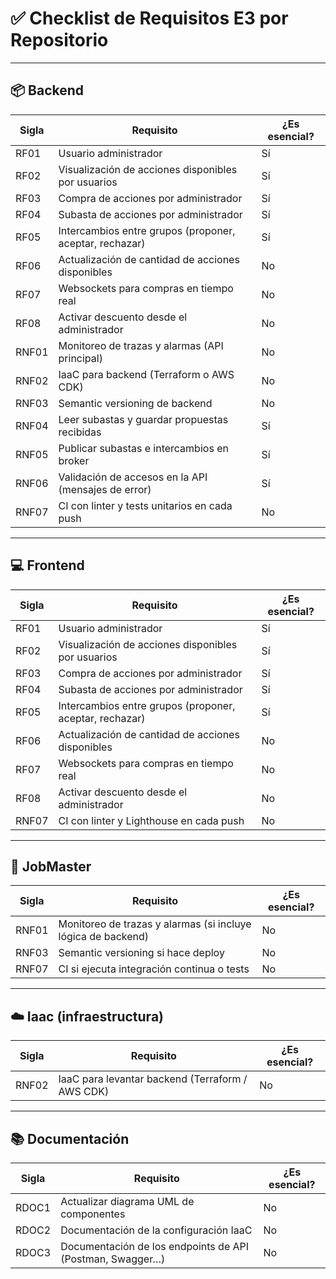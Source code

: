 # ✅ Checklist de Requisitos E3 por Repositorio

---

## 📦 Backend

| Sigla   | Requisito                                                   | ¿Es esencial? |
|---------|-------------------------------------------------------------|---------------|
| RF01    | Usuario administrador                                       | Sí            |
| RF02    | Visualización de acciones disponibles por usuarios         | Sí            |
| RF03    | Compra de acciones por administrador                       | Sí            |
| RF04    | Subasta de acciones por administrador                      | Sí            |
| RF05    | Intercambios entre grupos (proponer, aceptar, rechazar)    | Sí            |
| RF06    | Actualización de cantidad de acciones disponibles          | No            |
| RF07    | Websockets para compras en tiempo real                     | No            |
| RF08    | Activar descuento desde el administrador                   | No            |
| RNF01   | Monitoreo de trazas y alarmas (API principal)              | No            |
| RNF02   | IaaC para backend (Terraform o AWS CDK)                    | No            |
| RNF03   | Semantic versioning de backend                             | No            |
| RNF04   | Leer subastas y guardar propuestas recibidas               | Sí            |
| RNF05   | Publicar subastas e intercambios en broker                 | Sí            |
| RNF06   | Validación de accesos en la API (mensajes de error)        | Sí            |
| RNF07   | CI con linter y tests unitarios en cada push               | No            |

---

## 💻 Frontend

| Sigla   | Requisito                                                   | ¿Es esencial? |
|---------|-------------------------------------------------------------|---------------|
| RF01    | Usuario administrador                                       | Sí            |
| RF02    | Visualización de acciones disponibles por usuarios         | Sí            |
| RF03    | Compra de acciones por administrador                       | Sí            |
| RF04    | Subasta de acciones por administrador                      | Sí            |
| RF05    | Intercambios entre grupos (proponer, aceptar, rechazar)    | Sí            |
| RF06    | Actualización de cantidad de acciones disponibles          | No            |
| RF07    | Websockets para compras en tiempo real                     | No            |
| RF08    | Activar descuento desde el administrador                   | No            |
| RNF07   | CI con linter y Lighthouse en cada push                    | No            |

---

## 🧠 JobMaster

| Sigla   | Requisito                                                   | ¿Es esencial? |
|---------|-------------------------------------------------------------|---------------|
| RNF01   | Monitoreo de trazas y alarmas (si incluye lógica de backend)| No            |
| RNF03   | Semantic versioning si hace deploy                          | No            |
| RNF07   | CI si ejecuta integración continua o tests                  | No            |

---

## ☁️ Iaac (infraestructura)

| Sigla   | Requisito                                                   | ¿Es esencial? |
|---------|-------------------------------------------------------------|---------------|
| RNF02   | IaaC para levantar backend (Terraform / AWS CDK)            | No            |

---

## 📚 Documentación

| Sigla   | Requisito                                                   | ¿Es esencial? |
|---------|-------------------------------------------------------------|---------------|
| RDOC1   | Actualizar diagrama UML de componentes                      | No            |
| RDOC2   | Documentación de la configuración IaaC                      | No            |
| RDOC3   | Documentación de los endpoints de API (Postman, Swagger…)   | No            |
